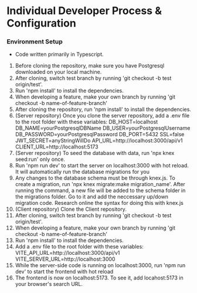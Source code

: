 # Individual Developer Process & Configuration

### Environment Setup
- Code written primarily in Typescript.
1. Before cloning the repository, make sure you have Postgresql downloaded on your local machine.
2. After cloning, switch test branch by running 'git checkout -b test origin/test'.
3. Run 'npm install' to install the dependencies.
4. When developing a feature, make your own branch by running 'git checkout -b name-of-feature-branch'
5. After cloning the repository, run 'npm install' to install the dependencies.
6. (Server repository) Once you clone the server repository, add a .env file to the root folder with these variables:
    DB_HOST=localhost
    DB_NAME=yourPostgresqlDBName
    DB_USER=yourPostgresqlUsername
    DB_PASSWORD=yourPostgresqlPassword
    DB_PORT=5432
    SSL=false
    JWT_SECRET=anyStringWillDo
    API_URL=http://localhost:3000/api/v1
    CLIENT_URL=http://localhost:5173
7. (Server repository) To seed the database with data, run 'npx knex seed:run' only once.
8. Run 'npm run dev' to start the server on localhost:3000 with hot reload. It will automatically run the database migrations for you
9. Any changes to the database schema must be through knex.js. To create a migration, run 'npx knex migrate:make migration_name'.
   After running the command, a new file will be added to the schema folder in the migrations folder. Go to it and add the neccessary up/down migration code. Research online the syntax for doing this with knex.js
11. (Client repository) Clone the Client repository.
12. After cloning, switch test branch by running 'git checkout -b test origin/test'.
13. When developing a feature, make your own branch by running 'git checkout -b name-of-feature-branch'
14. Run 'npm install' to install the dependencies.
15. Add a .env file to the root folder with these variables:
    VITE_API_URL=http://localhost:3000/api/v1
    VITE_SERVER_URL=http://localhost:3000
16. While the server-side code is running on localhost:3000, run 'npm run dev' to start the frontend with hot reload
17. The frontend is now on localhost:5173. To see it, add locahost:5173 in your browser's search URL.
